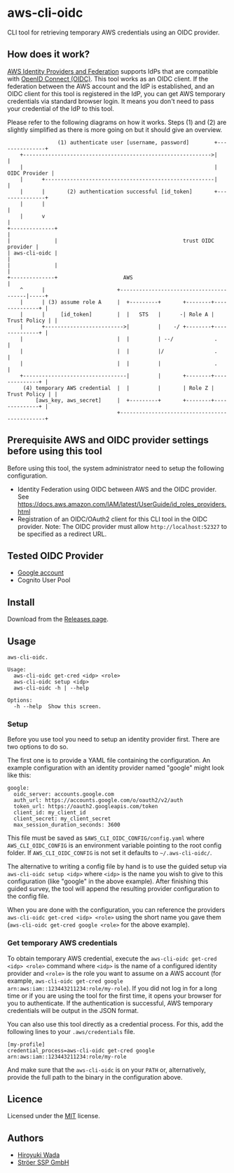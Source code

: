 # aws-cli-oidc

CLI tool for retrieving temporary AWS credentials using an OIDC provider.


## How does it work?

[AWS Identity Providers and Federation](https://docs.aws.amazon.com/IAM/latest/UserGuide/id_roles_providers.html)
supports IdPs that are compatible with [OpenID Connect (OIDC)](http://openid.net/connect/). This tool works as an OIDC
client. If the federation between the AWS account and the IdP is established, and an OIDC client for this tool is
registered in the IdP, you can get AWS temporary credentials via standard browser login. It means you don't need to pass
your credential of the IdP to this tool.

Please refer to the following diagrams on how it works.
Steps (1) and (2) are slightly simplified as there is more going on but it should give an overview.

```
                (1) authenticate user [username, password]        +---------------+
    +------------------------------------------------------------>|               |
    |                                                             | OIDC Provider |
    |      +------------------------------------------------------|               |
    |      |       (2) authentication successful [id_token]       +---------------+
    |      |                                                                |
    |      v                                                                |
+--------------+                                                            |
|              |                                        trust OIDC provider |
| aws-cli-oidc |                                                            |
|              |                                                            |
+--------------+                     AWS                                    |
    ^      |                       +----------------------------------------|-----+
    |      | (3) assume role A     |  +---------+       +--------+--------------+ |
    |      |     [id_token]        |  |   STS   |      -| Role A | Trust Policy | |
    |      +------------------------->|         |    -/ +--------+--------------+ |
    |                              |  |         | --/             .               |
    |                              |  |         |/                .               |
    |                              |  |         |                 .               |
    +---------------------------------|         |       +--------+--------------+ |
     (4) temporary AWS credential  |  |         |       | Role Z | Trust Policy | |
         [aws_key, aws_secret]     |  +---------+       +--------+--------------+ |
                                   +----------------------------------------------+
```

## Prerequisite AWS and OIDC provider settings before using this tool

Before using this tool, the system administrator need to setup the following configuration.

- Identity Federation using OIDC between AWS and the OIDC provider.
  See https://docs.aws.amazon.com/IAM/latest/UserGuide/id_roles_providers.html
- Registration of an OIDC/OAuth2 client for this CLI tool in the OIDC provider.
  Note: The OIDC provider must allow `http://localhost:52327` to be specified as a redirect URL.

## Tested OIDC Provider

- [Google account](https://accounts.google.com/.well-known/openid-configuration)
- Cognito User Pool

## Install

Download from the [Releases page](https://github.com/mbrtargeting/aws-cli-oidc/releases).


## Usage

```
aws-cli-oidc.

Usage:
  aws-cli-oidc get-cred <idp> <role>
  aws-cli-oidc setup <idp>
  aws-cli-oidc -h | --help

Options:
  -h --help  Show this screen.
```

### Setup

Before you use tool you need to setup an identity provider first.
There are two options to do so.

The first one is to provide a YAML file containing the configuration.
An example configuration with an identity provider named "google" might look like this:
```
google:
  oidc_server: accounts.google.com
  auth_url: https://accounts.google.com/o/oauth2/v2/auth
  token_url: https://oauth2.googleapis.com/token
  client_id: my_client_id
  client_secret: my_client_secret
  max_session_duration_seconds: 3600
```
This file must be saved as `$AWS_CLI_OIDC_CONFIG/config.yaml` where `AWS_CLI_OIDC_CONFIG` is an environment variable
pointing to the root config folder.
If `AWS_CLI_OIDC_CONFIG` is not set it defaults to `~/.aws-cli-oidc/`.

The alternative to writing a config file by hand is to use the guided setup via `aws-cli-oidc setup <idp>`
where `<idp>` is the name you wish to give to this configuration (like "google" in the above example).
After finishing this guided survey, the tool will append the resulting provider configuration to the
config file.

When you are done with the configuration, you can reference the providers `aws-cli-oidc get-cred <idp> <role>` using
the short name you gave them (`aws-cli-oidc get-cred google <role>` for the above example).

### Get temporary AWS credentials

To obtain temporary AWS credential, execute the `aws-cli-oidc get-cred <idp> <role>` command where `<idp>` is the name
of a configured identity provider and `<role>` is the role you want to assume on a AWS account
(for example, `aws-cli-oidc get-cred google arn:aws:iam::123443211234:role/my-role`).
If you did not log in for a long time or if you are using the tool for the first time, it opens your browser for you to authenticate.
If the authentication is successful, AWS temporary credentials will be output in the JSON format.

You can also use this tool directly as a credential process.
For this, add the following lines to your `.aws/credentials` file.
```
[my-profile]
credential_process=aws-cli-oidc get-cred google arn:aws:iam::123443211234:role/my-role
```
And make sure that the `aws-cli-oidc` is on your `PATH` or, alternatively, provide the full path to the binary in the
configuration above.


## Licence

Licensed under the [MIT](/LICENSE) license.


## Authors

- [Hiroyuki Wada](https://github.com/wadahiro)
- [Ströer SSP GmbH](https://www.stroeer.de/konvergenz-konzepte/daten-technologien/stroeer-ssp.html)
